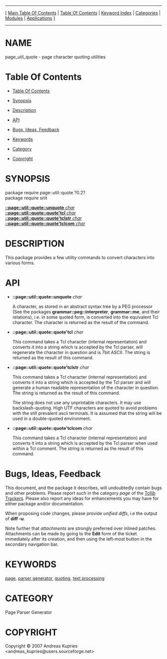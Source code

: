 
[//000000001]: # (page\_util\_quote \- Parser generator tools)
[//000000002]: # (Generated from file 'page\_util\_quote\.man' by tcllib/doctools with format 'markdown')
[//000000003]: # (Copyright &copy; 2007 Andreas Kupries <andreas\_kupries@users\.sourceforge\.net>)
[//000000004]: # (page\_util\_quote\(n\) 1\.0 tcllib "Parser generator tools")

<hr> [ <a href="../../../../toc.md">Main Table Of Contents</a> &#124; <a
href="../../../toc.md">Table Of Contents</a> &#124; <a
href="../../../../index.md">Keyword Index</a> &#124; <a
href="../../../../toc0.md">Categories</a> &#124; <a
href="../../../../toc1.md">Modules</a> &#124; <a
href="../../../../toc2.md">Applications</a> ] <hr>

# NAME

page\_util\_quote \- page character quoting utilities

# <a name='toc'></a>Table Of Contents

  - [Table Of Contents](#toc)

  - [Synopsis](#synopsis)

  - [Description](#section1)

  - [API](#section2)

  - [Bugs, Ideas, Feedback](#section3)

  - [Keywords](#keywords)

  - [Category](#category)

  - [Copyright](#copyright)

# <a name='synopsis'></a>SYNOPSIS

package require page::util::quote ?0\.2?  
package require snit  

[__::page::util::quote::unquote__ *char*](#1)  
[__::page::util::quote::quote'tcl__ *char*](#2)  
[__::page::util::quote::quote'tclstr__ *char*](#3)  
[__::page::util::quote::quote'tclcom__ *char*](#4)  

# <a name='description'></a>DESCRIPTION

This package provides a few utility commands to convert characters into various
forms\.

# <a name='section2'></a>API

  - <a name='1'></a>__::page::util::quote::unquote__ *char*

    A character, as stored in an abstract syntax tree by a PEG processor \(See
    the packages __grammar::peg::interpreter__, __grammar::me__, and
    their relations\), i\.e\. in some quoted form, is converted into the equivalent
    Tcl character\. The character is returned as the result of the command\.

  - <a name='2'></a>__::page::util::quote::quote'tcl__ *char*

    This command takes a Tcl character \(internal representation\) and converts it
    into a string which is accepted by the Tcl parser, will regenerate the
    character in question and is 7bit ASCII\. The string is returned as the
    result of this command\.

  - <a name='3'></a>__::page::util::quote::quote'tclstr__ *char*

    This command takes a Tcl character \(internal representation\) and converts it
    into a string which is accepted by the Tcl parser and will generate a human
    readable representation of the character in question\. The string is returned
    as the result of this command\.

    The string does not use any unprintable characters\. It may use
    backslash\-quoting\. High UTF characters are quoted to avoid problems with the
    still prevalent ascii terminals\. It is assumed that the string will be used
    in a double\-quoted environment\.

  - <a name='4'></a>__::page::util::quote::quote'tclcom__ *char*

    This command takes a Tcl character \(internal representation\) and converts it
    into a string which is accepted by the Tcl parser when used within a Tcl
    comment\. The string is returned as the result of this command\.

# <a name='section3'></a>Bugs, Ideas, Feedback

This document, and the package it describes, will undoubtedly contain bugs and
other problems\. Please report such in the category *page* of the [Tcllib
Trackers](http://core\.tcl\.tk/tcllib/reportlist)\. Please also report any ideas
for enhancements you may have for either package and/or documentation\.

When proposing code changes, please provide *unified diffs*, i\.e the output of
__diff \-u__\.

Note further that *attachments* are strongly preferred over inlined patches\.
Attachments can be made by going to the __Edit__ form of the ticket
immediately after its creation, and then using the left\-most button in the
secondary navigation bar\.

# <a name='keywords'></a>KEYWORDS

[page](\.\./\.\./\.\./\.\./index\.md\#page), [parser
generator](\.\./\.\./\.\./\.\./index\.md\#parser\_generator),
[quoting](\.\./\.\./\.\./\.\./index\.md\#quoting), [text
processing](\.\./\.\./\.\./\.\./index\.md\#text\_processing)

# <a name='category'></a>CATEGORY

Page Parser Generator

# <a name='copyright'></a>COPYRIGHT

Copyright &copy; 2007 Andreas Kupries <andreas\_kupries@users\.sourceforge\.net>
